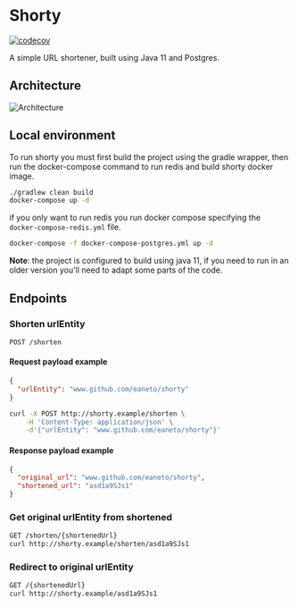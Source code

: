 # Shorty

[![codecov](https://codecov.io/gh/eaneto/shorty/branch/master/graph/badge.svg)](https://codecov.io/gh/eaneto/shorty)

A simple URL shortener, built using Java 11 and Postgres.

## Architecture

![Architecture](./docs/Architecture.png)

## Local environment

To run shorty you must first build the project using the gradle
wrapper, then run the docker-compose command to run redis and build
shorty docker image.

```bash
./gradlew clean build
docker-compose up -d
```

if you only want to run redis you run docker compose specifying the
`docker-compose-redis.yml` file.

```bash
docker-compose -f docker-compose-postgres.yml up -d
```

**Note**: the project is configured to build using java 11, if you
need to run in an older version you'll need to adapt some parts of the code.

## Endpoints

### Shorten urlEntity

```
POST /shorten
```

#### Request payload example

```json
{
  "urlEntity": "www.github.com/eaneto/shorty"
}
```

```bash
curl -X POST http://shorty.example/shorten \
    -H 'Content-Type: application/json' \
    -d'{"urlEntity": "www.github.com/eaneto/shorty"}'
```

#### Response payload example

```json
{
  "original_url": "www.github.com/eaneto/shorty",
  "shortened_url": "asd1a9SJs1"
}
```

### Get original urlEntity from shortened

```bash
GET /shorten/{shortenedUrl}
curl http://shorty.example/shorten/asd1a9SJs1
```

### Redirect to original urlEntity

```bash
GET /{shortenedUrl}
curl http://shorty.example/asd1a9SJs1
```
